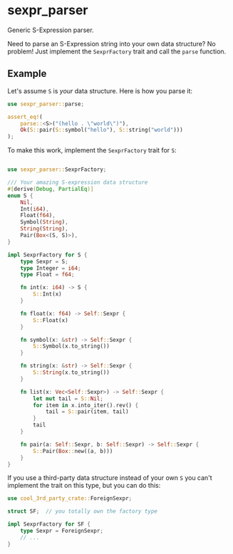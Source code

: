 # sexpr_parser
Generic S-Expression parser.

Need to parse an S-Expression string into your own data structure? No problem!
Just implement the `SexprFactory` trait and call the `parse` function.

## Example

Let's assume `S` is *your* data structure. Here is how you parse it:

```rust
use sexpr_parser::parse;

assert_eq!(
    parse::<S>("(hello . \"world\")"),
    Ok(S::pair(S::symbol("hello"), S::string("world")))
);
```

To make this work, implement the `SexprFactory` trait for `S`:

```rust

use sexpr_parser::SexprFactory;

/// Your amazing S-expression data structure
#[derive(Debug, PartialEq)]
enum S {
    Nil,
    Int(i64),
    Float(f64),
    Symbol(String),
    String(String),
    Pair(Box<(S, S)>),
}

impl SexprFactory for S {
    type Sexpr = S;
    type Integer = i64;
    type Float = f64;

    fn int(x: i64) -> S {
        S::Int(x)
    }

    fn float(x: f64) -> Self::Sexpr {
        S::Float(x)
    }

    fn symbol(x: &str) -> Self::Sexpr {
        S::Symbol(x.to_string())
    }

    fn string(x: &str) -> Self::Sexpr {
        S::String(x.to_string())
    }

    fn list(x: Vec<Self::Sexpr>) -> Self::Sexpr {
        let mut tail = S::Nil;
        for item in x.into_iter().rev() {
            tail = S::pair(item, tail)
        }
        tail
    }

    fn pair(a: Self::Sexpr, b: Self::Sexpr) -> Self::Sexpr {
        S::Pair(Box::new((a, b)))
    }
}
```

If you use a third-party data structure instead of your own `S` you can't implement the trait on this type, but you can do this:

```rust
use cool_3rd_party_crate::ForeignSexpr;

struct SF;  // you totally own the factory type

impl SexprFactory for SF {
    type Sexpr = ForeignSexpr;
    // ...
}
```
